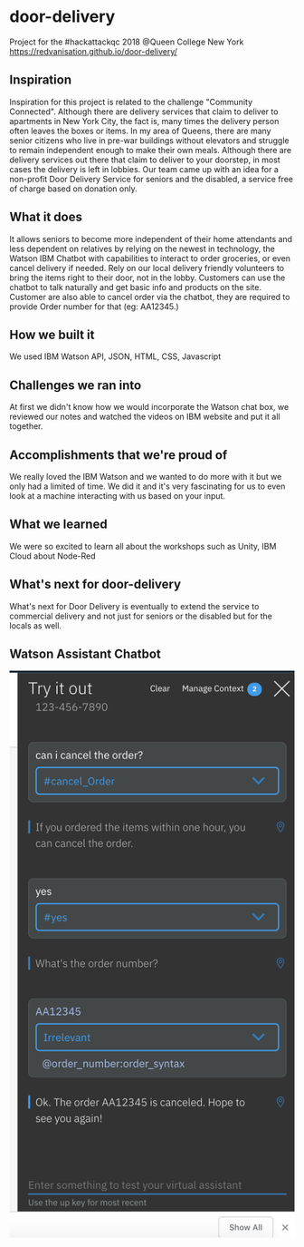 # door-delivery
Project for the #hackattackqc 2018 @Queen College New York https://redvanisation.github.io/door-delivery/

## Inspiration
Inspiration for this project is related to the challenge "Community Connected". Although there are delivery services that claim to deliver to apartments in New York City, the fact is, many times the delivery person often leaves the boxes or items. In my area of Queens, there are many senior citizens who live in pre-war buildings without elevators and struggle to remain independent enough to make their own meals. Although there are delivery services out there that claim to deliver to your doorstep, in most cases the delivery is left in lobbies. Our team came up with an idea for a non-profit Door Delivery Service for seniors and the disabled, a service free of charge based on donation only.

## What it does
It allows seniors to become more independent of their home attendants and less dependent on relatives by relying on the newest in technology, the Watson IBM Chatbot with capabilities to interact to order groceries, or even cancel delivery if needed. Rely on our local delivery friendly volunteers to bring the items right to their door, not in the lobby. Customers can use the chatbot to talk naturally and get basic info and products on the site. Customer are also able to cancel order via the chatbot, they are required to provide Order number for that (eg: AA12345.)

## How we built it
We used IBM Watson API, JSON, HTML, CSS, Javascript

## Challenges we ran into
At first we didn't know how we would incorporate the Watson chat box, we reviewed our notes and watched the videos on IBM website and put it all together. 

## Accomplishments that we're proud of
We really loved the IBM Watson and we wanted to do more with it but we only had a limited of time. We did it and it's very fascinating for us to even look at a machine interacting with us based on your input. 

## What we learned
We were so excited to learn all about the workshops such as Unity, IBM Cloud about Node-Red

## What's next for door-delivery
What's next for Door Delivery is eventually to extend the service to commercial delivery and not just for seniors or the disabled but for the locals as well.

## Watson Assistant Chatbot
![alt text](https://github.com/Redvanisation/door-delivery/blob/master/img/111.png)
